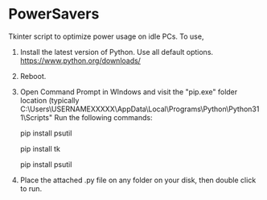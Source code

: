 # PowerSavers
Tkinter script to optimize power usage on idle PCs.
To use, 

1) Install the latest version of Python. Use all default options.
https://www.python.org/downloads/

2) Reboot. 

3) Open Command Prompt in WIndows and visit the "pip.exe" folder location (typically C:\Users\USERNAMEXXXXX\AppData\Local\Programs\Python\Python311\Scripts"
Run the following commands:

    pip install psutil
    
    pip install tk
    
    pip install psutil

4) Place the attached .py file on any folder on your disk, then double click to run.
